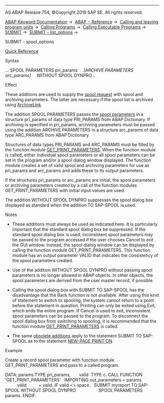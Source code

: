  

* * *

AS ABAP Release 754, ©Copyright 2019 SAP SE. All rights reserved.

[ABAP Keyword Documentation](https://help.sap.com/doc/abapdocu_754_index_htm/7.54/en-US/abenabap.htm) →  [ABAP − Reference](https://help.sap.com/doc/abapdocu_754_index_htm/7.54/en-US/abenabap_reference.htm) →  [Calling and leaving program units](https://help.sap.com/doc/abapdocu_754_index_htm/7.54/en-US/abenabap_execution.htm) →  [Calling Programs](https://help.sap.com/doc/abapdocu_754_index_htm/7.54/en-US/abenabap_program_call.htm) →  [Calling Executable Programs](https://help.sap.com/doc/abapdocu_754_index_htm/7.54/en-US/abenabap_submit_report.htm) →  [SUBMIT](https://help.sap.com/doc/abapdocu_754_index_htm/7.54/en-US/abapsubmit.htm) →  [SUBMIT - list\_options](https://help.sap.com/doc/abapdocu_754_index_htm/7.54/en-US/abapsubmit_list_options.htm) → 

SUBMIT - spool\_options

[Quick Reference](https://help.sap.com/doc/abapdocu_754_index_htm/7.54/en-US/abapsubmit_shortref.htm)

Syntax

... SPOOL PARAMETERS pri\_params
    *\[*ARCHIVE PARAMETERS arc\_params*\]*
    WITHOUT SPOOL DYNPRO...

Effect

These additions are used to supply the [spool request](https://help.sap.com/doc/abapdocu_754_index_htm/7.54/en-US/abenspool_request_glosry.htm "Glossary Entry") with spool and archiving parameters. The latter are necessary if the spool list is archived using [ArchiveLink](https://help.sap.com/doc/abapdocu_754_index_htm/7.54/en-US/abensap_archivelink_glosry.htm "Glossary Entry").

The addition SPOOL PARAMETERS passes the [spool parameters](https://help.sap.com/doc/abapdocu_754_index_htm/7.54/en-US/abenprint_parameter_glosry.htm "Glossary Entry") in a structure pri\_params of data type PRI\_PARAMS from ABAP Dictionary. If archiving is specified in pri\_params, archiving parameters must be passed using the addition ARCHIVE PARAMETERS in a structure arc\_params of data type ARC\_PARAMS from ABAP Dictionary.

Structures of data types PRI\_PARAMS and ARC\_PARAMS must be filled by the function module [GET\_PRINT\_PARAMETERS](https://help.sap.com/doc/abapdocu_754_index_htm/7.54/en-US/abenprint_parameters_function.htm). When the function module is called, either individual spool parameters or all spool parameters can be set in the program and/or a spool dialog window displayed. The function module creates a set of valid spool and archiving parameters for use as pri\_params and arc\_params and adds these to its output parameters.

If the structures pri\_params or arc\_params are initial, the spool parameters or archiving parameters created by a call of the function modules GET\_PRINT\_PARAMETERS with initial input values are used.

The addition WITHOUT SPOOL DYNPRO suppresses the spool dialog box displayed as standard when the addition TO SAP-SPOOL is used.

Notes

-   These additions must always be used as indicated here. It is particularly important that the standard spool dialog box be suppressed. If the standard spool dialog box is used, inconsistent spool parameters may be passed to the program accessed if the user chooses Cancel to exit the GUI window. Instead, the spool dialog window can be displayed by calling the function module GET\_PRINT\_PARAMETERS. This function module has an output parameter VALID that indicates the consistency of the spool parameters created.
    
-   Use of the addition WITHOUT SPOOL DYNPRO without passing spool parameters is no longer allowed in ABAP objects. In other objects, the spool parameters are derived from the user master record, if possible.
    
-   Calling the spool dialog box with SUBMIT TO SAP-SPOOL has the disadvantage that the Back function is not available. After using this kind of statement to switch to spooling, the system cannot return to a point before the statement in question. Printing can only be exited using Exit, which ends the entire program. If Cancel is used to exit, inconsistent spool parameters can be passed to the program. To disconnect the spool dialog box from switching to spooling, it is recommended that the function module [GET\_PRINT\_PARAMETERS](https://help.sap.com/doc/abapdocu_754_index_htm/7.54/en-US/abenprint_parameters_function.htm) is called.
    
-   The same [obsolete additions](https://help.sap.com/doc/abapdocu_754_index_htm/7.54/en-US/abapnew-page_print_obsolete.htm) apply to the statement SUBMIT TO SAP-SPOOL as to the statement [NEW-PAGE PRINT ON](https://help.sap.com/doc/abapdocu_754_index_htm/7.54/en-US/abapnew-page_print.htm).
    

Example

Create a record spool parameter with function module GET\_PRINT\_PARAMETERS and pass to a called program.

DATA: params TYPE pri\_params,
      valid  TYPE c.
CALL FUNCTION 'GET\_PRINT\_PARAMETERS'
  IMPORTING out\_parameters = params
            valid          = valid.
IF valid <> space.
  SUBMIT myreport TO SAP-SPOOL WITHOUT SPOOL DYNPRO
                  SPOOL PARAMETERS params.
ENDIF.